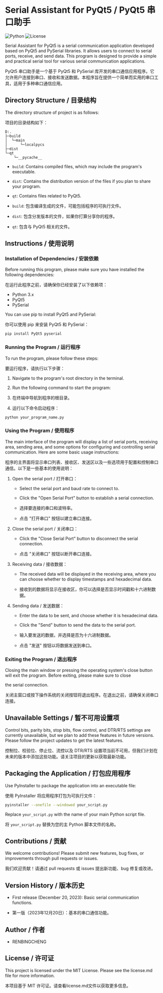 # Serial Assistant for PyQt5 / PyQt5 串口助手

![Python](https://img.shields.io/badge/Python-3.x-blue)
![License](https://img.shields.io/badge/License-MIT-green)

Serial Assistant for PyQt5 is a serial communication application developed based on PyQt5 and PySerial libraries. It allows users to connect to serial ports, receive, and send data. This program is designed to provide a simple and practical serial tool for various serial communication applications.

PyQt5 串口助手是一个基于 PyQt5 和 PySerial 库开发的串口通信应用程序。它允许用户连接到串口、接收和发送数据。本程序旨在提供一个简单而实用的串口工具，适用于多种串口通信应用。

## Directory Structure / 目录结构

The directory structure of project is as follows:

项目的目录结构如下：

```
D:.
├─build
│  └─main
│      └─localpycs
├─dist
└─qt
    └─__pycache__
```

- `build`: Contains compiled files, which may include the program's executable.
- `dist`: Contains the distribution version of the files if you plan to share your program.
- `qt`: Contains files related to PyQt5.

- `build`: 包含编译生成的文件，可能包括程序的可执行文件。
- `dist`: 包含分发版本的文件，如果你打算分享你的程序。
- `qt`: 包含与 PyQt5 相关的文件。

## Instructions / 使用说明

### Installation of Dependencies / 安装依赖

Before running this program, please make sure you have installed the following dependencies:

在运行此程序之前，请确保你已经安装了以下依赖项：

- Python 3.x
- PyQt5
- PySerial

You can use pip to install PyQt5 and PySerial:

你可以使用 pip 来安装 PyQt5 和 PySerial：

```bash
pip install PyQt5 pyserial
```

### Running the Program / 运行程序

To run the program, please follow these steps:

要运行程序，请执行以下步骤：

1. Navigate to the program's root directory in the terminal.
2. Run the following command to start the program:

1. 在终端中导航到程序的根目录。
2. 运行以下命令启动程序：

```bash
python your_program_name.py
```

### Using the Program / 使用程序

The main interface of the program will display a list of serial ports, receiving area, sending area, and some options for configuring and controlling serial communication. Here are some basic usage instructions:

程序的主界面将显示串口列表、接收区、发送区以及一些选项用于配置和控制串口通信。以下是一些基本的使用说明：

1. Open the serial port / 打开串口：
   - Select the serial port and baud rate to connect to.
   - Click the "Open Serial Port" button to establish a serial connection.

   - 选择要连接的串口和波特率。
   - 点击 "打开串口" 按钮以建立串口连接。

2. Close the serial port / 关闭串口：
   - Click the "Close Serial Port" button to disconnect the serial connection.

   - 点击 "关闭串口" 按钮以断开串口连接。

3. Receiving data / 接收数据：
   - The received data will be displayed in the receiving area, where you can choose whether to display timestamps and hexadecimal data.

   - 接收到的数据将显示在接收区，你可以选择是否显示时间戳和十六进制数据。

4. Sending data / 发送数据：
   - Enter the data to be sent, and choose whether it is hexadecimal data.
   - Click the "Send" button to send the data to the serial port.

   - 输入要发送的数据，并选择是否为十六进制数据。
   - 点击 "发送" 按钮以将数据发送到串口。

### Exiting the Program / 退出程序

Closing the main window or pressing the operating system's close button will exit the program. Before exiting, please make sure to close

 the serial connection.

关闭主窗口或按下操作系统的关闭按钮将退出程序。在退出之前，请确保关闭串口连接。

## Unavailable Settings / 暂不可用设置项

Control bits, parity bits, stop bits, flow control, and DTR/RTS settings are currently unavailable, but we plan to add these features in future versions. Please follow the project updates to get the latest features.

控制位、校验位、停止位、流控以及 DTR/RTS 设置项当前不可用，但我们计划在未来的版本中添加这些功能。请关注项目的更新以获取最新功能。

## Packaging the Application / 打包应用程序

Use PyInstaller to package the application into an executable file:

使用 PyInstaller 将应用程序打包为可执行文件：

```bash
pyinstaller --onefile --windowed your_script.py
```

Replace `your_script.py` with the name of your main Python script file.

将 `your_script.py` 替换为您的主 Python 脚本文件的名称。

## Contributions / 贡献

We welcome contributions! Please submit new features, bug fixes, or improvements through pull requests or issues.

我们欢迎贡献！请通过 pull requests 或 issues 提出新功能、bug 修复或改进。

## Version History / 版本历史

- First release (December 20, 2023): Basic serial communication functions.

- 第一版（2023年12月20日）：基本的串口通信功能。

## Author / 作者

- RENBINGCHENG

## License / 许可证

This project is licensed under the MIT License. Please see the  license.md file for more information.

本项目基于 MIT 许可证。请查看license.md文件以获取更多信息。
